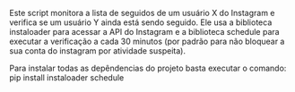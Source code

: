 Este script monitora a lista de seguidos de um usuário X do Instagram e verifica se um usuário Y ainda está sendo seguido. Ele usa a biblioteca instaloader para acessar a API do Instagram e a biblioteca schedule para executar a verificação a cada 30 minutos (por padrão para não bloquear a sua conta do instagram por atividade suspeita).

Para instalar todas as depêndencias do projeto basta executar o comando: pip install instaloader schedule
